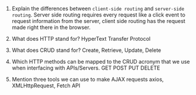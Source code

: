 1.  Explain the differences between `client-side routing` and `server-side routing`.
    Server side routing requires every request like a click event to request information from the server, client side routing has the request made right there in the browser.

1.  What does HTTP stand for?
    HyperText Transfer Protocol

1.  What does CRUD stand for?
    Create, Retrieve, Update, Delete

1.  Which HTTP methods can be mapped to the CRUD acronym that we use when interfacing with APIs/Servers.
    GET POST PUT DELETE

1.  Mention three tools we can use to make AJAX requests
    axios, XMLHttpRequest, Fetch API
